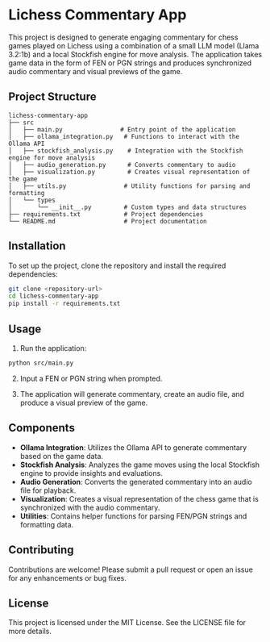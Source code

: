 # Lichess Commentary App

This project is designed to generate engaging commentary for chess games played on Lichess using a combination of a small LLM model (Llama 3.2:1b) and a local Stockfish engine for move analysis. The application takes game data in the form of FEN or PGN strings and produces synchronized audio commentary and visual previews of the game.

## Project Structure

```
lichess-commentary-app
├── src
│   ├── main.py                # Entry point of the application
│   ├── ollama_integration.py   # Functions to interact with the Ollama API
│   ├── stockfish_analysis.py    # Integration with the Stockfish engine for move analysis
│   ├── audio_generation.py      # Converts commentary to audio
│   ├── visualization.py         # Creates visual representation of the game
│   ├── utils.py                # Utility functions for parsing and formatting
│   └── types
│       └── __init__.py         # Custom types and data structures
├── requirements.txt            # Project dependencies
└── README.md                   # Project documentation
```

## Installation

To set up the project, clone the repository and install the required dependencies:

```bash
git clone <repository-url>
cd lichess-commentary-app
pip install -r requirements.txt
```

## Usage

1. Run the application:

```bash
python src/main.py
```

2. Input a FEN or PGN string when prompted.

3. The application will generate commentary, create an audio file, and produce a visual preview of the game.

## Components

- **Ollama Integration**: Utilizes the Ollama API to generate commentary based on the game data.
- **Stockfish Analysis**: Analyzes the game moves using the local Stockfish engine to provide insights and evaluations.
- **Audio Generation**: Converts the generated commentary into an audio file for playback.
- **Visualization**: Creates a visual representation of the chess game that is synchronized with the audio commentary.
- **Utilities**: Contains helper functions for parsing FEN/PGN strings and formatting data.

## Contributing

Contributions are welcome! Please submit a pull request or open an issue for any enhancements or bug fixes.

## License

This project is licensed under the MIT License. See the LICENSE file for more details.